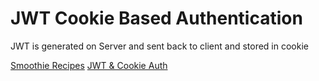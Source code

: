 <h1>JWT Cookie Based Authentication</h1>

<p>JWT is generated on Server and sent back to client and stored in cookie</p>
<a href="https://github.com/irfandayan/node-smoothie-app-jwt-auth">Smoothie Recipes</a>
<a href="https://github.com/irfandayan/jwt-cookie-auth">JWT & Cookie Auth</a>
